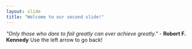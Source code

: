 ```yaml
---
layout: slide
title: "Welcome to our second slide!"
---
```

*"Only those who dare to fail greatly can ever achieve greatly."* - **Robert F. Kennedy**
Use the left arrow to go back!

